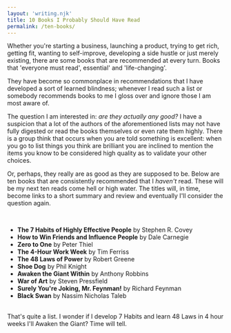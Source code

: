 ```yaml
---
layout: 'writing.njk'
title: 10 Books I Probably Should Have Read
permalink: /ten-books/
---
```


Whether you're starting a business, launching a product, trying to get rich, getting fit, wanting to self-improve, developing a side hustle or just merely existing, there are some books that are recommended at every turn. Books that 'everyone must read', essential' and 'life-changing'.

They have become so commonplace in recommendations that I have developed a sort of learned blindness; whenever I read such a list or somebody recommends books to me I gloss over and ignore those I am most aware of.

The question I am interested in: _are they actually any good?_ I have a suspicion that a lot of the authors of the aforementioned lists may not have fully digested or read the books themselves or even rate them highly. There is a group think that occurs when you are told something is excellent: when you go to list things you think are brilliant you are inclined to mention the items you know to be considered high quality as to validate your other choices.

Or, perhaps, they really are as good as they are supposed to be. Below are ten books that are consistently recommended that I _haven't_ read. These will be my next ten reads come hell or high water. The titles will, in time, become links to a short summary and review and eventually I'll consider the question again.

<br />

- **The 7 Habits of Highly Effective People** by Stephen R. Covey
- **How to Win Friends and Influence People** by Dale Carnegie
- **Zero to One** by Peter Thiel
- **The 4-Hour Work Week** by Tim Ferriss
- **The 48 Laws of Power** by Robert Greene
- **Shoe Dog** by Phil Knight
- **Awaken the Giant Within** by Anthony Robbins
- **War of Art** by Steven Pressfield
- **Surely You're Joking, Mr. Feynman!** by Richard Feynman
- **Black Swan** by Nassim Nicholas Taleb

<br />That's quite a list. I wonder if I develop 7 Habits and learn 48 Laws in 4 hour weeks I'll Awaken the Giant? Time will tell.
